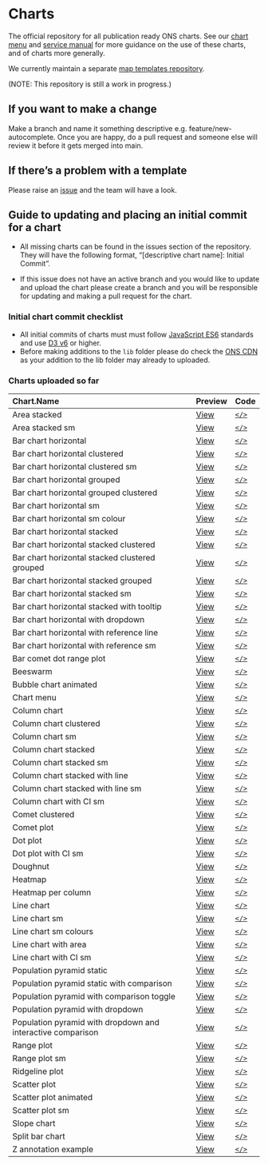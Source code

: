 

# Charts

The official repository for all publication ready ONS charts. See our
[chart menu](https://onsvisual.github.io/Charts/chart-menu/) and
[service manual](https://service-manual.ons.gov.uk/data-visualisation)
for more guidance on the use of these charts, and of charts more
generally.

We currently maintain a separate [map templates
repository](https://github.com/ONSvisual/maptemplates).

(NOTE: This repository is still a work in progress.)

## If you want to make a change

Make a branch and name it something descriptive
e.g. feature/new-autocomplete. Once you are happy, do a pull request and
someone else will review it before it gets merged into main.

## If there’s a problem with a template

Please raise an [issue](https://github.com/ONSvisual/Charts/issues) and
the team will have a look.

## Guide to updating and placing an initial commit for a chart

- All missing charts can be found in the issues section of the
  repository. They will have the following format, “\[descriptive chart
  name\]: Initial Commit”.

- If this issue does not have an active branch and you would like to
  update and upload the chart please create a branch and you will be
  responsible for updating and making a pull request for the chart.

### Initial chart commit checklist

- All initial commits of charts must must follow [JavaScript
  ES6](https://www.w3schools.com/js/js_es6.asp) standards and use [D3
  v6](https://observablehq.com/@d3/d3v6-migration-guide) or higher.
- Before making additions to the `lib` folder please do check the [ONS
  CDN](https://github.com/ONSdigital/cdn.ons.gov.uk-vendor) as your
  addition to the lib folder may already to uploaded.

### Charts uploaded so far

| Chart.Name | Preview | Code |
|:---|:---|:---|
| Area stacked | [View](https://onsvisual.github.io/Charts/area-stacked/) | [`</>`](https://github.com/ONSvisual/Charts/tree/main/area-stacked/) |
| Area stacked sm | [View](https://onsvisual.github.io/Charts/area-stacked-sm/) | [`</>`](https://github.com/ONSvisual/Charts/tree/main/area-stacked-sm/) |
| Bar chart horizontal | [View](https://onsvisual.github.io/Charts/bar-chart-horizontal/) | [`</>`](https://github.com/ONSvisual/Charts/tree/main/bar-chart-horizontal/) |
| Bar chart horizontal clustered | [View](https://onsvisual.github.io/Charts/bar-chart-horizontal-clustered/) | [`</>`](https://github.com/ONSvisual/Charts/tree/main/bar-chart-horizontal-clustered/) |
| Bar chart horizontal clustered sm | [View](https://onsvisual.github.io/Charts/bar-chart-horizontal-clustered-sm/) | [`</>`](https://github.com/ONSvisual/Charts/tree/main/bar-chart-horizontal-clustered-sm/) |
| Bar chart horizontal grouped | [View](https://onsvisual.github.io/Charts/bar-chart-horizontal-grouped/) | [`</>`](https://github.com/ONSvisual/Charts/tree/main/bar-chart-horizontal-grouped/) |
| Bar chart horizontal grouped clustered | [View](https://onsvisual.github.io/Charts/bar-chart-horizontal-grouped-clustered/) | [`</>`](https://github.com/ONSvisual/Charts/tree/main/bar-chart-horizontal-grouped-clustered/) |
| Bar chart horizontal sm | [View](https://onsvisual.github.io/Charts/bar-chart-horizontal-sm/) | [`</>`](https://github.com/ONSvisual/Charts/tree/main/bar-chart-horizontal-sm/) |
| Bar chart horizontal sm colour | [View](https://onsvisual.github.io/Charts/bar-chart-horizontal-sm-colour/) | [`</>`](https://github.com/ONSvisual/Charts/tree/main/bar-chart-horizontal-sm-colour/) |
| Bar chart horizontal stacked | [View](https://onsvisual.github.io/Charts/bar-chart-horizontal-stacked/) | [`</>`](https://github.com/ONSvisual/Charts/tree/main/bar-chart-horizontal-stacked/) |
| Bar chart horizontal stacked clustered | [View](https://onsvisual.github.io/Charts/bar-chart-horizontal-stacked-clustered/) | [`</>`](https://github.com/ONSvisual/Charts/tree/main/bar-chart-horizontal-stacked-clustered/) |
| Bar chart horizontal stacked clustered grouped | [View](https://onsvisual.github.io/Charts/bar-chart-horizontal-stacked-clustered-grouped/) | [`</>`](https://github.com/ONSvisual/Charts/tree/main/bar-chart-horizontal-stacked-clustered-grouped/) |
| Bar chart horizontal stacked grouped | [View](https://onsvisual.github.io/Charts/bar-chart-horizontal-stacked-grouped/) | [`</>`](https://github.com/ONSvisual/Charts/tree/main/bar-chart-horizontal-stacked-grouped/) |
| Bar chart horizontal stacked sm | [View](https://onsvisual.github.io/Charts/bar-chart-horizontal-stacked-sm/) | [`</>`](https://github.com/ONSvisual/Charts/tree/main/bar-chart-horizontal-stacked-sm/) |
| Bar chart horizontal stacked with tooltip | [View](https://onsvisual.github.io/Charts/bar-chart-horizontal-stacked-with-tooltip/) | [`</>`](https://github.com/ONSvisual/Charts/tree/main/bar-chart-horizontal-stacked-with-tooltip/) |
| Bar chart horizontal with dropdown | [View](https://onsvisual.github.io/Charts/bar-chart-horizontal-with-dropdown/) | [`</>`](https://github.com/ONSvisual/Charts/tree/main/bar-chart-horizontal-with-dropdown/) |
| Bar chart horizontal with reference line | [View](https://onsvisual.github.io/Charts/bar-chart-horizontal-with-reference-line/) | [`</>`](https://github.com/ONSvisual/Charts/tree/main/bar-chart-horizontal-with-reference-line/) |
| Bar chart horizontal with reference sm | [View](https://onsvisual.github.io/Charts/bar-chart-horizontal-with-reference-sm/) | [`</>`](https://github.com/ONSvisual/Charts/tree/main/bar-chart-horizontal-with-reference-sm/) |
| Bar comet dot range plot | [View](https://onsvisual.github.io/Charts/bar-comet-dot-range-plot/) | [`</>`](https://github.com/ONSvisual/Charts/tree/main/bar-comet-dot-range-plot/) |
| Beeswarm | [View](https://onsvisual.github.io/Charts/beeswarm/) | [`</>`](https://github.com/ONSvisual/Charts/tree/main/beeswarm/) |
| Bubble chart animated | [View](https://onsvisual.github.io/Charts/bubble-chart-animated/) | [`</>`](https://github.com/ONSvisual/Charts/tree/main/bubble-chart-animated/) |
| Chart menu | [View](https://onsvisual.github.io/Charts/chart-menu/) | [`</>`](https://github.com/ONSvisual/Charts/tree/main/chart-menu/) |
| Column chart | [View](https://onsvisual.github.io/Charts/column-chart/) | [`</>`](https://github.com/ONSvisual/Charts/tree/main/column-chart/) |
| Column chart clustered | [View](https://onsvisual.github.io/Charts/column-chart-clustered/) | [`</>`](https://github.com/ONSvisual/Charts/tree/main/column-chart-clustered/) |
| Column chart sm | [View](https://onsvisual.github.io/Charts/column-chart-sm/) | [`</>`](https://github.com/ONSvisual/Charts/tree/main/column-chart-sm/) |
| Column chart stacked | [View](https://onsvisual.github.io/Charts/column-chart-stacked/) | [`</>`](https://github.com/ONSvisual/Charts/tree/main/column-chart-stacked/) |
| Column chart stacked sm | [View](https://onsvisual.github.io/Charts/column-chart-stacked-sm/) | [`</>`](https://github.com/ONSvisual/Charts/tree/main/column-chart-stacked-sm/) |
| Column chart stacked with line | [View](https://onsvisual.github.io/Charts/column-chart-stacked-with-line/) | [`</>`](https://github.com/ONSvisual/Charts/tree/main/column-chart-stacked-with-line/) |
| Column chart stacked with line sm | [View](https://onsvisual.github.io/Charts/column-chart-stacked-with-line-sm/) | [`</>`](https://github.com/ONSvisual/Charts/tree/main/column-chart-stacked-with-line-sm/) |
| Column chart with CI sm | [View](https://onsvisual.github.io/Charts/column-chart-with-ci-sm/) | [`</>`](https://github.com/ONSvisual/Charts/tree/main/column-chart-with-ci-sm/) |
| Comet clustered | [View](https://onsvisual.github.io/Charts/comet-clustered/) | [`</>`](https://github.com/ONSvisual/Charts/tree/main/comet-clustered/) |
| Comet plot | [View](https://onsvisual.github.io/Charts/comet-plot/) | [`</>`](https://github.com/ONSvisual/Charts/tree/main/comet-plot/) |
| Dot plot | [View](https://onsvisual.github.io/Charts/dot-plot/) | [`</>`](https://github.com/ONSvisual/Charts/tree/main/dot-plot/) |
| Dot plot with CI sm | [View](https://onsvisual.github.io/Charts/dot-plot-with-ci-sm/) | [`</>`](https://github.com/ONSvisual/Charts/tree/main/dot-plot-with-ci-sm/) |
| Doughnut | [View](https://onsvisual.github.io/Charts/doughnut/) | [`</>`](https://github.com/ONSvisual/Charts/tree/main/doughnut/) |
| Heatmap | [View](https://onsvisual.github.io/Charts/heatmap/) | [`</>`](https://github.com/ONSvisual/Charts/tree/main/heatmap/) |
| Heatmap per column | [View](https://onsvisual.github.io/Charts/heatmap-per-column/) | [`</>`](https://github.com/ONSvisual/Charts/tree/main/heatmap-per-column/) |
| Line chart | [View](https://onsvisual.github.io/Charts/line-chart/) | [`</>`](https://github.com/ONSvisual/Charts/tree/main/line-chart/) |
| Line chart sm | [View](https://onsvisual.github.io/Charts/line-chart-sm/) | [`</>`](https://github.com/ONSvisual/Charts/tree/main/line-chart-sm/) |
| Line chart sm colours | [View](https://onsvisual.github.io/Charts/line-chart-sm-colours/) | [`</>`](https://github.com/ONSvisual/Charts/tree/main/line-chart-sm-colours/) |
| Line chart with area | [View](https://onsvisual.github.io/Charts/line-chart-with-area/) | [`</>`](https://github.com/ONSvisual/Charts/tree/main/line-chart-with-area/) |
| Line chart with CI sm | [View](https://onsvisual.github.io/Charts/line-chart-with-ci-sm/) | [`</>`](https://github.com/ONSvisual/Charts/tree/main/line-chart-with-ci-sm/) |
| Population pyramid static | [View](https://onsvisual.github.io/Charts/population-pyramid-static/) | [`</>`](https://github.com/ONSvisual/Charts/tree/main/population-pyramid-static/) |
| Population pyramid static with comparison | [View](https://onsvisual.github.io/Charts/population-pyramid-static-with-comparison/) | [`</>`](https://github.com/ONSvisual/Charts/tree/main/population-pyramid-static-with-comparison/) |
| Population pyramid with comparison toggle | [View](https://onsvisual.github.io/Charts/population-pyramid-with-comparison-toggle/) | [`</>`](https://github.com/ONSvisual/Charts/tree/main/population-pyramid-with-comparison-toggle/) |
| Population pyramid with dropdown | [View](https://onsvisual.github.io/Charts/population-pyramid-with-dropdown/) | [`</>`](https://github.com/ONSvisual/Charts/tree/main/population-pyramid-with-dropdown/) |
| Population pyramid with dropdown and interactive comparison | [View](https://onsvisual.github.io/Charts/population-pyramid-with-dropdown-and-interactive-comparison/) | [`</>`](https://github.com/ONSvisual/Charts/tree/main/population-pyramid-with-dropdown-and-interactive-comparison/) |
| Range plot | [View](https://onsvisual.github.io/Charts/range-plot/) | [`</>`](https://github.com/ONSvisual/Charts/tree/main/range-plot/) |
| Range plot sm | [View](https://onsvisual.github.io/Charts/range-plot-sm/) | [`</>`](https://github.com/ONSvisual/Charts/tree/main/range-plot-sm/) |
| Ridgeline plot | [View](https://onsvisual.github.io/Charts/ridgeline-plot/) | [`</>`](https://github.com/ONSvisual/Charts/tree/main/ridgeline-plot/) |
| Scatter plot | [View](https://onsvisual.github.io/Charts/scatter-plot/) | [`</>`](https://github.com/ONSvisual/Charts/tree/main/scatter-plot/) |
| Scatter plot animated | [View](https://onsvisual.github.io/Charts/scatter-plot-animated/) | [`</>`](https://github.com/ONSvisual/Charts/tree/main/scatter-plot-animated/) |
| Scatter plot sm | [View](https://onsvisual.github.io/Charts/scatter-plot-sm/) | [`</>`](https://github.com/ONSvisual/Charts/tree/main/scatter-plot-sm/) |
| Slope chart | [View](https://onsvisual.github.io/Charts/slope-chart/) | [`</>`](https://github.com/ONSvisual/Charts/tree/main/slope-chart/) |
| Split bar chart | [View](https://onsvisual.github.io/Charts/split-bar-chart/) | [`</>`](https://github.com/ONSvisual/Charts/tree/main/split-bar-chart/) |
| Z annotation example | [View](https://onsvisual.github.io/Charts/z-annotation-example/) | [`</>`](https://github.com/ONSvisual/Charts/tree/main/z-annotation-example/) |
